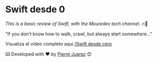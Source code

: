 # Swift desde 0
_This is a basic review of Swift, with the Mouredev tech channel._ 🔥👀

"If you don't know how to walk, crawl, but always start somewhere..."

Visualiza el vídeo completo aquí [/Swift desde cero](https://www.youtube.com/watch?v=P6ko_I5GHbs)

⌨️ Developed with ♥️ by [Pierre Juarez](https://github.com/pierre-juarez) 😊
